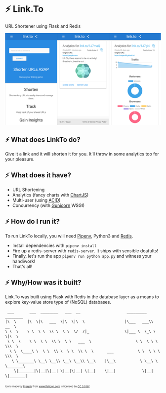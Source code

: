# :zap: Link.To
URL Shortener using Flask and Redis

![LinkTo Link Shortener](screenshots/showcase.png)

## :zap: What does LinkTo do?
Give it a link and it will shorten it for you. It'll throw in some analytics too for your pleasure.

## :zap: What does it have?
- URL Shortening
- Analytics (fancy charts with [ChartJS](http://www.chartjs.org/))
- Multi-user (using [ACID](https://en.wikipedia.org/wiki/ACID))
- Concurrency (with [Gunicorn](http://docs.gunicorn.org/en/stable/) WSGI)

## :zap: How do I run it?
To run LinkTo locally, you will need [Pipenv](https://github.com/pypa/pipenv), Python3 and [Redis](https://github.com/antirez/redis).

- Install dependencies with `pipenv install`
- Fire up a redis-server with `redis-server`. It ships with sensible deafults!
- Finally, let's run the app `pipenv run python app.py` and witness your handiwork!
- That's all!

## :zap: Why/How was it built?
Link.To was built using Flask with Redis in the database layer as a means to explore key-value store type of (NoSQL) databases.

```
 ___       ___  ________   ___  __                     _________  ________     
|\  \     |\  \|\   ___  \|\  \|\  \                  |\___   ___\\   __  \    
\ \  \    \ \  \ \  \\ \  \ \  \/  /|_                \|___ \  \_\ \  \|\  \   
 \ \  \    \ \  \ \  \\ \  \ \   ___  \                    \ \  \ \ \  \\\  \  
  \ \  \____\ \  \ \  \\ \  \ \  \\ \  \      ___           \ \  \ \ \  \\\  \ 
   \ \_______\ \__\ \__\\ \__\ \__\\ \__\    |\__\           \ \__\ \ \_______\
    \|_______|\|__|\|__| \|__|\|__| \|__|    \|__|            \|__|  \|_______|
```

<sub><sup><sub>Icons made by <a href="http://www.freepik.com" title="Freepik">Freepik</a> from <a href="https://www.flaticon.com/" title="Flaticon">www.flaticon.com</a> is licensed by <a href="http://creativecommons.org/licenses/by/3.0/" title="Creative Commons BY 3.0" target="_blank">CC 3.0 BY</a></sub></sup></sub>
